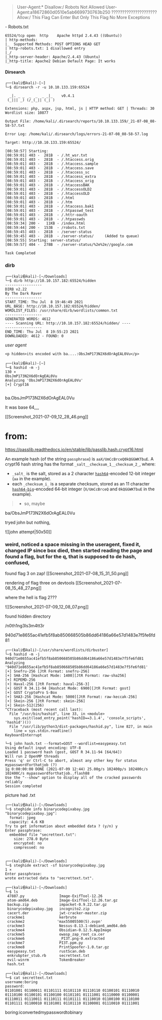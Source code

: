 > User-Agent:*
Disallow:/
Robots Not Allowed
User-Agent:a18672860d0510e5ab6699730763b250					?????????????????????
Allow:/
This Flag Can Enter But Only This Flag No More Exceptions

\- Robots.txt

```
65524/tcp open  http    Apache httpd 2.4.43 ((Ubuntu))
| http-methods: 
|_  Supported Methods: POST OPTIONS HEAD GET
| http-robots.txt: 1 disallowed entry 
|_/
|_http-server-header: Apache/2.4.43 (Ubuntu)
|_http-title: Apache2 Debian Default Page: It works
```



#### Dirsearch

```
┌──(kali㉿kali)-[~]
└─$ dirsearch -r -u 10.10.133.159:65524

  _|. _ _  _  _  _ _|_    v0.4.1
 (_||| _) (/_(_|| (_| )

Extensions: php, aspx, jsp, html, js | HTTP method: GET | Threads: 30
Wordlist size: 10877

Output File: /home/kali/.dirsearch/reports/10.10.133.159/_21-07-08_08-58-57.txt

Error Log: /home/kali/.dirsearch/logs/errors-21-07-08_08-58-57.log

Target: http://10.10.133.159:65524/

[08:58:57] Starting: 
[08:59:01] 403 -  281B  - /.ht_wsr.txt
[08:59:01] 403 -  281B  - /.htaccess.orig
[08:59:01] 403 -  281B  - /.htaccess.sample
[08:59:01] 403 -  281B  - /.htaccess.save
[08:59:01] 403 -  281B  - /.htaccess_sc
[08:59:01] 403 -  281B  - /.htaccess_extra
[08:59:01] 403 -  281B  - /.htaccess_orig
[08:59:01] 403 -  281B  - /.htaccessBAK
[08:59:01] 403 -  281B  - /.htaccessOLD2
[08:59:01] 403 -  281B  - /.htaccessOLD
[08:59:01] 403 -  281B  - /.html
[08:59:01] 403 -  281B  - /.htm
[08:59:01] 403 -  281B  - /.htaccess.bak1
[08:59:01] 403 -  281B  - /.htpasswd_test
[08:59:01] 403 -  281B  - /.httr-oauth
[08:59:01] 403 -  281B  - /.htpasswds
[08:59:34] 200 -   11KB - /index.html
[08:59:44] 200 -  153B  - /robots.txt
[08:59:45] 403 -  281B  - /server-status
[08:59:45] 403 -  281B  - /server-status/     (Added to queue)
[08:59:55] Starting: server-status/
[08:59:57] 404 -  278B  - /server-status/%2e%2e//google.com

Task Completed
```

### dirb

```
┌──(kali㉿kali)-[~/Downloads]
└─$ dirb http://10.10.157.182:65524/hidden
-----------------
DIRB v2.22    
By The Dark Raver
-----------------
START_TIME: Thu Jul  8 19:46:49 2021
URL_BASE: http://10.10.157.182:65524/hidden/
WORDLIST_FILES: /usr/share/dirb/wordlists/common.txt
-----------------
GENERATED WORDS: 4612                                                          
---- Scanning URL: http://10.10.157.182:65524/hidden/ ----                                         
-----------------
END_TIME: Thu Jul  8 19:55:23 2021
DOWNLOADED: 4612 - FOUND: 0
```
 
 
 
 
*user agent*
 
 ```
 <p hidden>its encoded with ba....:ObsJmP173N2X6dOrAgEAL0Vu</p>
 ```
 ```
 ┌──(kali㉿kali)-[~]
└─$ hashid -m -j                                                                                                                                                   130 ⨯
ObsJmP173N2X6dOrAgEAL0Vu
Analyzing 'ObsJmP173N2X6dOrAgEAL0Vu'
[+] Crypt16


 ```

ba.ObsJmP173N2X6dOrAgEAL0Vu

It was base 64,,,, 

[[Screenshot_2021-07-09_12_28_46.png]]

# from:
https://passlib.readthedocs.io/en/stable/lib/passlib.hash.crypt16.html

An example hash (of the string `passphrase`) is `aaX/UmCcBrceQ0kQGGWKTbuE`. A crypt16 hash string has the format `_salt__checksum_1__checksum_2_`, where:

-   `_salt_` is the salt, stored as a 2 character [`hash64`](https://passlib.readthedocs.io/en/stable/lib/passlib.utils.binary.html#passlib.utils.binary.h64 "passlib.utils.binary.h64")-encoded 12-bit integer (`aa` in the example).
-   each `_checksum_i_` is a separate checksum, stored as an 11 character [`hash64-big`](https://passlib.readthedocs.io/en/stable/lib/passlib.utils.binary.html#passlib.utils.binary.h64big "passlib.utils.binary.h64big")-encoded 64-bit integer (`X/UmCcBrceQ` and `0kQGGWKTbuE` in the example).

> - so, maybe

ba/ObsJmP173N2X6dOrAgEAL0Vu



tryed john but nothing, 

![[john attempt|50x50]]




### weird, noticed a space missing in the useragent, fixed it, changed IP since box died, then started reading the page and found a flag, but for the q, that is supposed to de hash, confused, 


found flag 3 on zap!
[[Screenshot_2021-07-08_15_31_50.png]]

rendering of flag three on devtools
[[Screenshot_2021-07-08_15_48_27.png]]

where the hell is flag 2???

![[Screenshot_2021-07-09_12_08_07.png]]


found hidden directory 

/n0th1ng3ls3m4tt3r

940d71e8655ac41efb5f8ab850668505b86dd64186a66e57d1483e7f5fe6fd81

```
┌──(kali㉿kali)-[/usr/share/wordlists/dirbuster]
└─$ hashid -m -j                                           
940d71e8655ac41efb5f8ab850668505b86dd64186a66e57d1483e7f5fe6fd81
Analyzing '940d71e8655ac41efb5f8ab850668505b86dd64186a66e57d1483e7f5fe6fd81'
[+] Snefru-256 [JtR Format: snefru-256]
[+] SHA-256 [Hashcat Mode: 1400][JtR Format: raw-sha256]
[+] RIPEMD-256 
[+] Haval-256 [JtR Format: haval-256-3]
[+] GOST R 34.11-94 [Hashcat Mode: 6900][JtR Format: gost]
[+] GOST CryptoPro S-Box 
[+] SHA3-256 [Hashcat Mode: 5000][JtR Format: raw-keccak-256]
[+] Skein-256 [JtR Format: skein-256]
[+] Skein-512(256) 
^CTraceback (most recent call last):
  File "/usr/bin/hashid", line 33, in <module>
    sys.exit(load_entry_point('hashID==3.1.4', 'console_scripts', 'hashid')())
  File "/usr/lib/python3/dist-packages/hashid.py", line 827, in main
    line = sys.stdin.readline()
KeyboardInterrupt

```

```┌──(kali㉿kali)-[~/Downloads]
└─$ john hash.txt --format=GOST --wordlist=easypeasy.txt 
Using default input encoding: UTF-8
Loaded 1 password hash (gost, GOST R 34.11-94 [64/64])
Will run 2 OpenMP threads
Press 'q' or Ctrl-C to abort, almost any other key for status
mypasswordforthatjob (?)
1g 0:00:00:00 DONE (2021-07-09 12:44) 25.00g/s 102400p/s 102400c/s 102400C/s mypasswordforthatjob..flash88
Use the "--show" option to display all of the cracked passwords reliably
Session completed
```

picture had .txt 

```
┌──(kali㉿kali)-[~/Downloads]
└─$ steghide info binarycodepixabay.jpg
"binarycodepixabay.jpg":
  format: jpeg
  capacity: 4.6 KB
Try to get information about embedded data ? (y/n) y
Enter passphrase: 
  embedded file "secrettext.txt":
    size: 278.0 Byte
    encrypted: no
    compressed: no
 

```
```
┌──(kali㉿kali)-[~/Downloads]
└─$ steghide extract -sf binarycodepixabay.jpg                                 1 ⨯
Enter passphrase: 
wrote extracted data to "secrettext.txt".
                                                                                   
┌──(kali㉿kali)-[~/Downloads]
└─$ ls     
 47887.py                Image-ExifTool-12.26
 atom-amd64.deb          Image-ExifTool-12.26.tar.gz
 backup.zip              impacket-0.9.22.tar.gz
 binarycodepixabay.jpg   incognito2.zip
 cacert.der              jwt-cracker-master.zip
 crackme1                kerbrute
 crackme2               'max55005500(5).ovpn'
 crackme3                Nessus-8.13.1-debian6_amd64.deb
 crackme4                Obsidian-0.12.5.AppImage
 crackme5                owasp_zap_root_ca.cer
 crackme6                _PI3T.png-0.extracted
 crackme7                PI3T.ppm.py
 crackme8                PrintSpoofer-1.0.tar.gz
 easypeasy.txt           rustScan.deb
 enkrubpter_stub.rb      secrettext.txt
 evil-winrm              TokenBreaker
 hash.txt
                                                                                   
┌──(kali㉿kali)-[~/Downloads]
└─$ cat secrettext.txt 
username:boring
password:
01101001 01100011 01101111 01101110 01110110 01100101 01110010 01110100 01100101 01100100 01101101 01111001 01110000 01100001 01110011 01110011 01110111 01101111 01110010 01100100 01110100 01101111 01100010 01101001 01101110 01100001 01110010 01111001
```

boring:iconvertedmypasswordtobinary
